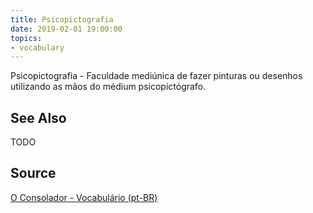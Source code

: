 ```yaml
---
title: Psicopictografia
date: 2019-02-01 19:00:00
topics:
- vocabulary
---
```


Psicopictografia - Faculdade mediúnica de fazer pinturas ou desenhos utilizando as mãos do médium psicopictógrafo. 

## See Also
TODO

## Source
[O Consolador - Vocabulário (pt-BR)](http://www.oconsolador.com.br/linkfixo/vocabulario/principal.html)
